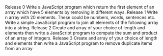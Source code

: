 Release 0
Write a JavaScript program which return the first element of an array which have 5 elements by removing in different ways.
Release 1
Write n array with 20 elements. These could be numbers, words, sentences etc. Write a simple JavaScript program to join all elements of the following array into a string.
Release 2
Create and array of your choice of length and elements then write a JavaScript program to compute the sum and product of an array of integers.
Release 3
Create and array of your choice of length and elements then write a JavaScript program to remove duplicate items from an array